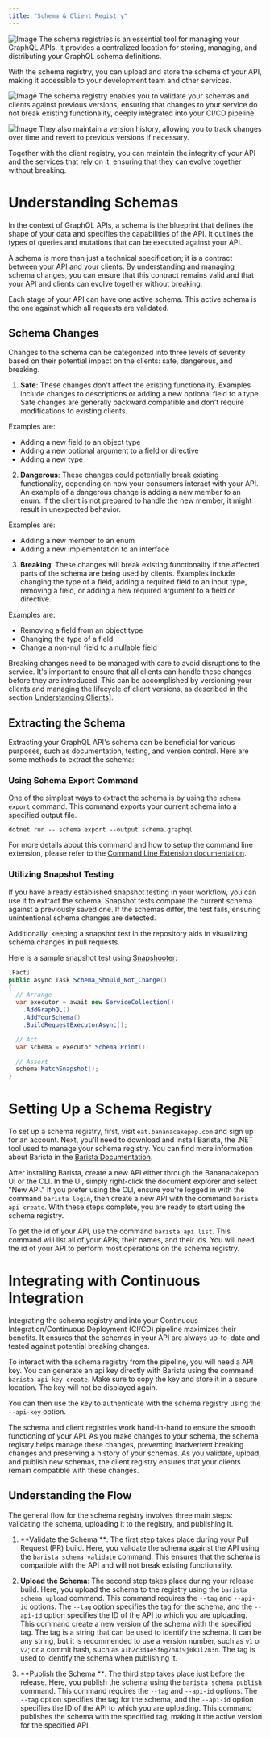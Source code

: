 ```yaml
---
title: "Schema & Client Registry"
---
```


![Image](images/schema-registry-0.png)
The schema registries is an essential tool for managing your GraphQL APIs. It provides a centralized location for storing, managing, and distributing your GraphQL schema definitions.

With the schema registry, you can upload and store the schema of your API, making it accessible to your development team and other services.

![Image](images/schema-registry-1.png)
The schema registry enables you to validate your schemas and clients against previous versions, ensuring that changes to your service do not break existing functionality, deeply integrated into your CI/CD pipeline.

![Image](images/schema-registry-2.png)
They also maintain a version history, allowing you to track changes over time and revert to previous versions if necessary.

Together with the client registry, you can maintain the integrity of your API and the services that rely on it, ensuring that they can evolve together without breaking.

# Understanding Schemas

In the context of GraphQL APIs, a schema is the blueprint that defines the shape of your data and specifies the capabilities of the API. It outlines the types of queries and mutations that can be executed against your API.

A schema is more than just a technical specification; it is a contract between your API and your clients. By understanding and managing schema changes, you can ensure that this contract remains valid and that your API and clients can evolve together without breaking.

Each stage of your API can have one active schema. This active schema is the one against which all requests are validated.

## Schema Changes

Changes to the schema can be categorized into three levels of severity based on their potential impact on the clients: safe, dangerous, and breaking.

1. **Safe**: These changes don't affect the existing functionality. Examples include changes to descriptions or adding a new optional field to a type. Safe changes are generally backward compatible and don't require modifications to existing clients.

Examples are:
- Adding a new field to an object type
- Adding a new optional argument to a field or directive
- Adding a new type

2. **Dangerous**: These changes could potentially break existing functionality, depending on how your consumers interact with your API. An example of a dangerous change is adding a new member to an enum. If the client is not prepared to handle the new member, it might result in unexpected behavior.

Examples are:
- Adding a new member to an enum
- Adding a new implementation to an interface

3. **Breaking**: These changes will break existing functionality if the affected parts of the schema are being used by clients. Examples include changing the type of a field, adding a required field to an input type, removing a field, or adding a new required argument to a field or directive.

Examples are:
- Removing a field from an object type
- Changing the type of a field
- Change a non-null field to a nullable field

Breaking changes need to be managed with care to avoid disruptions to the service. It's important to ensure that all clients can handle these changes before they are introduced. This can be accomplished by versioning your clients and managing the lifecycle of client versions, as described in the section [Understanding Clients](/docs/bananacakepop/v2/apis/client-registry#understanding-clients)].

## Extracting the Schema

Extracting your GraphQL API's schema can be beneficial for various purposes, such as documentation, testing, and version control. Here are some methods to extract the schema:

### Using Schema Export Command

One of the simplest ways to extract the schema is by using the `schema export` command. This command exports your current schema into a specified output file.

```shell
dotnet run -- schema export --output schema.graphql
```

For more details about this command and how to setup the command line extension, please refer to the [Command Line Extension documentation](/docs/hotchocolate/v13/server/command-line).

### Utilizing Snapshot Testing

If you have already established snapshot testing in your workflow, you can use it to extract the schema. Snapshot tests compare the current schema against a previously saved one. If the schemas differ, the test fails, ensuring unintentional schema changes are detected.

Additionally, keeping a snapshot test in the repository aids in visualizing schema changes in pull requests.

Here is a sample snapshot test using [Snapshooter](https://github.com/SwissLife-OSS/snapshooter):

```csharp
[Fact]
public async Task Schema_Should_Not_Change()
{
  // Arrange
  var executor = await new ServiceCollection()
    .AddGraphQL()
    .AddYourSchema()
    .BuildRequestExecutorAsync();

  // Act
  var schema = executor.Schema.Print();

  // Assert
  schema.MatchSnapshot();
}
```
# Setting Up a Schema Registry

To set up a schema registry, first, visit `eat.bananacakepop.com` and sign up for an account. Next, you'll need to download and install Barista, the .NET tool used to manage your schema registry. You can find more information about Barista in the [Barista Documentation](/docs/barista/v1).

After installing Barista, create a new API either through the Bananacakepop UI or the CLI. In the UI, simply right-click the document explorer and select "New API." If you prefer using the CLI, ensure you're logged in with the command `barista login`, then create a new API with the command `barista api create`. With these steps complete, you are ready to start using the schema registry.

To get the id of your API, use the command `barista api list`. This command will list all of your APIs, their names, and their ids. You will need the id of your API to perform most operations on the schema registry.

# Integrating with Continuous Integration

Integrating the schema registry and into your Continuous Integration/Continuous Deployment (CI/CD) pipeline maximizes their benefits. It ensures that the schemas in your API are always up-to-date and tested against potential breaking changes.

To interact with the schema registry from the pipeline, you will need a API key. You can generate an api key directly with Barista using the command `barista api-key create`. Make sure to copy the key and store it in a secure location. The key will not be displayed again.

You can then use the key to authenticate with the schema registry using the `--api-key` option.

The schema and client registries work hand-in-hand to ensure the smooth functioning of your API. As you make changes to your schema, the schema registry helps manage these changes, preventing inadvertent breaking changes and preserving a history of your schemas. As you validate, upload, and publish new schemas, the client registry ensures that your clients remain compatible with these changes.

## Understanding the Flow

The general flow for the schema registry involves three main steps: validating the schema, uploading it to the registry, and publishing it.

1. **Validate the Schema **: The first step takes place during your Pull Request (PR) build. Here, you validate the schema against the API using the `barista schema validate` command. This ensures that the schema is compatible with the API and will not break existing functionality.

2. **Upload the Schema**: The second step takes place during your release build. Here, you upload the schema to the registry using the `barista schema upload` command. This command requires the `--tag` and `--api-id` options. The `--tag` option specifies the tag for the schema, and the `--api-id` option specifies the ID of the API to which you are uploading. This command create a new version of the schema with the specified tag.
The tag is a string that can be used to identify the schema. It can be any string, but it is recommended to use a version number, such as `v1` or `v2`; or a commit hash, such as `a1b2c3d4e5f6g7h8i9j0k1l2m3n`.  The tag is used to identify the schema when publishing it.

3. **Publish the Schema **: The third step takes place just before the release. Here, you publish the schema using the `barista schema publish` command. This command requires the `--tag` and `--api-id` options. The `--tag` option specifies the tag for the schema, and the `--api-id` option specifies the ID of the API to which you are uploading. This command publishes the schema with the specified tag, making it the active version for the specified API.
